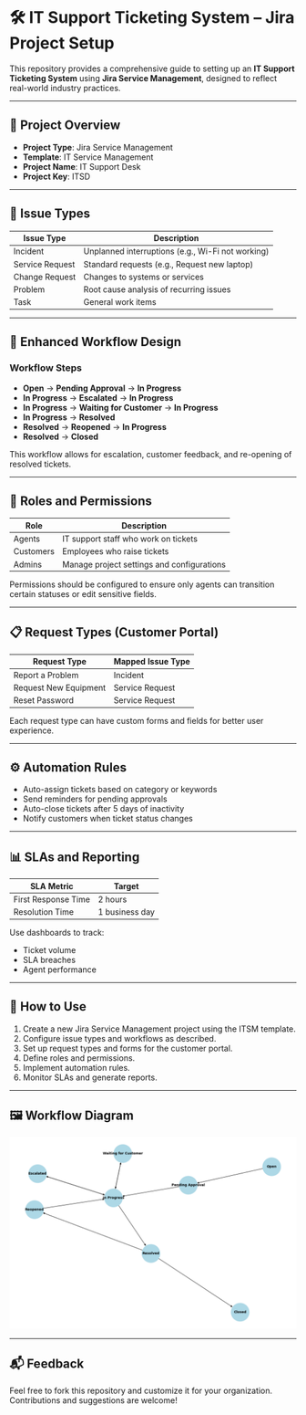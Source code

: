 # 🛠️ IT Support Ticketing System – Jira Project Setup

This repository provides a comprehensive guide to setting up an **IT Support Ticketing System** using **Jira Service Management**, designed to reflect real-world industry practices.

---

## 📁 Project Overview

- **Project Type**: Jira Service Management
- **Template**: IT Service Management
- **Project Name**: IT Support Desk
- **Project Key**: ITSD

---

## 🧩 Issue Types

| Issue Type       | Description |
|------------------|-------------|
| Incident         | Unplanned interruptions (e.g., Wi-Fi not working) |
| Service Request  | Standard requests (e.g., Request new laptop) |
| Change Request   | Changes to systems or services |
| Problem          | Root cause analysis of recurring issues |
| Task             | General work items |

---

## 🔄 Enhanced Workflow Design

### Workflow Steps

- **Open** → **Pending Approval** → **In Progress**
- **In Progress** → **Escalated** → **In Progress**
- **In Progress** → **Waiting for Customer** → **In Progress**
- **In Progress** → **Resolved**
- **Resolved** → **Reopened** → **In Progress**
- **Resolved** → **Closed**

This workflow allows for escalation, customer feedback, and re-opening of resolved tickets.

---

## 👥 Roles and Permissions

| Role     | Description |
|----------|-------------|
| Agents   | IT support staff who work on tickets |
| Customers| Employees who raise tickets |
| Admins   | Manage project settings and configurations |

Permissions should be configured to ensure only agents can transition certain statuses or edit sensitive fields.

---

## 📋 Request Types (Customer Portal)

| Request Type         | Mapped Issue Type |
|----------------------|-------------------|
| Report a Problem     | Incident          |
| Request New Equipment| Service Request   |
| Reset Password       | Service Request   |

Each request type can have custom forms and fields for better user experience.

---

## ⚙️ Automation Rules

- Auto-assign tickets based on category or keywords
- Send reminders for pending approvals
- Auto-close tickets after 5 days of inactivity
- Notify customers when ticket status changes

---

## 📊 SLAs and Reporting

| SLA Metric           | Target |
|----------------------|--------|
| First Response Time  | 2 hours |
| Resolution Time      | 1 business day |

Use dashboards to track:
- Ticket volume
- SLA breaches
- Agent performance

---

## 🚀 How to Use

1. Create a new Jira Service Management project using the ITSM template.
2. Configure issue types and workflows as described.
3. Set up request types and forms for the customer portal.
4. Define roles and permissions.
5. Implement automation rules.
6. Monitor SLAs and generate reports.

---

## 🖼️ Workflow Diagram

![Enhanced Workflow Diagram](enhanced_workflow_diagram.png)

---

## 📬 Feedback

Feel free to fork this repository and customize it for your organization. Contributions and suggestions are welcome!
